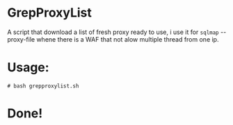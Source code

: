 # GrepProxyList
A script that download a list of fresh proxy ready to use, i use it for `sqlmap` --proxy-file whene there is a WAF that not alow multiple thread from one ip.

# Usage:
`# bash grepproxylist.sh`
# Done!
